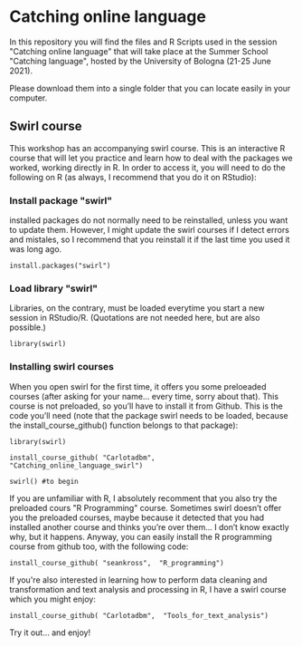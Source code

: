 # Catching online language
 
In this repository you will find the files and R Scripts used in the session "Catching online language" that will take place at the Summer School "Catching language", hosted by the University of Bologna (21-25 June 2021).

Please download them into a single folder that you can locate easily in your computer.

## Swirl course
This workshop has an accompanying swirl course. This is an interactive R course that will let you practice and learn how to deal with the packages we worked, working directly in R. In order to access it, you will need to do the following on R (as always, I recommend that you do it on RStudio):

### Install package "swirl"
installed packages do not normally need to be reinstalled, unless you want to update them. However, I might update the swirl courses if I detect errors and mistales, so I recommend that you reinstall it if the last time you used it was long ago.

`install.packages("swirl")`

### Load library "swirl"
Libraries, on the contrary, must be loaded everytime you start a new session in RStudio/R. (Quotations are not needed here, but are also possible.)

`library(swirl)`

### Installing swirl courses
When you open swirl for the first time, it offers you some preloeaded courses (after asking for your name… every time, sorry about that). This course is not preloaded, so you’ll have to install it from Github. This is the code you’ll need (note that the package swirl needs to be loaded, because the install_course_github() function belongs to that package):

`library(swirl)`

`install_course_github(
  "Carlotadbm", 
  "Catching_online_language_swirl")`

`swirl() #to begin`

If you are unfamiliar with R, I absolutely recomment that you also try the preloaded cours "R Programming" course. Sometimes swirl doesn’t offer you the preloaded courses, maybe because it detected that you had installed another course and thinks you’re over them… I don’t know exactly why, but it happens. Anyway, you can easily install the R programming course from github too, with the following code:

`install_course_github(
  "seankross", 
  "R_programming")`

If you're also interested in learning how to perform data cleaning and transformation and text analysis and processing in R, I have a swirl course which you might enjoy:

`install_course_github(
  "Carlotadbm", 
  "Tools_for_text_analysis")`

Try it out… and enjoy!
